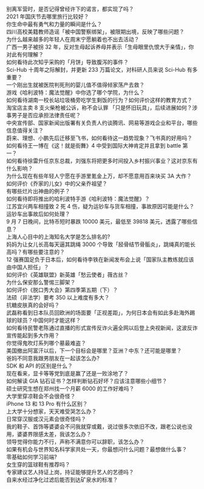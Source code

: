 别离军营时，是否记得曾经许下的诺言，都实现了吗？  
2021 年国庆节去哪里旅行比较好？  
你生命中最有勇气和力量的瞬间是什么？  
四川高校美籍教师造谣「被中国警察绑架」，被限期出境，反映了哪些问题？  
为什么越来越多的年轻人在周末宁愿躺着也不出去活动？  
广西一男子被拐 32 年，反对生母起诉养母并表示「生母眼里仇恨大于亲情」，你对此有何理解？  
如何看待此次知乎采购的「月饼」导致腹泻的事件？  
Sci-Hub 十周年之际解封，并更新 233 万篇论文，对科研人员来说 Sci-Hub 有多重要？  
一个刚出生就被医院判死刑的婴儿值不值得倾家荡产去救？  
游戏《哈利波特：魔法觉醒》中你选了哪个学院，为什么？  
如何看待湖南一校长站垃圾桶旁吃学生剩饭的行为？如何评价这样的教育方式？  
淘宝店主卖 8 支火柴枪被公诉，称不会认罪 「只是怀旧玩具」，后续进展如何？涉事男子是否应承担法律责任呢？  
中央宣传部、国家新闻出版署有关负责人约谈腾讯、网易等游戏企业和平台，哪些信息值得关注？  
蔚来、理想、小鹏先后迁移至飞书，如何看待这一趋势现象？飞书真的好用吗？  
如何看待王一博在《这！就是街舞》4 中受到国际大神肯定并且拿到 battle 第一？  
如何看待徐雷升任京东总裁，刘强东将把更多时间投入乡村振兴事业？这对京东有什么影响？  
为什么现在有些年轻人宁愿在手游里氪金上万，却不愿意用百来块买 3A 大作？  
如何评价《乔家的儿女》中的父亲乔祖望？  
有哪些烂片出神曲的例子？  
如何看待即将推出的哈利波特手游《哈利波特：魔法觉醒》？  
江苏宜兴两车相撞致 2 死 4 伤，疑为运钞车与货车相撞，事故原因可能是什么？运钞车出事故后如何处理？  
9 月 7 日晚间，比特币短时暴跌 10000 美元，最低至  39818 美元，透露了哪些信息？  
上海人心目中的上海知名大学是怎么排名的?  
妈妈为让女儿长高每天逼其跳绳 3000 个导致「胫骨结节骨骺炎」，跳绳真的能长高吗？有哪些要注意的？  
12 强赛国足负于日本后，如何看待李铁在新闻发布会上说「国家队主教练就应该由中国人担任」？  
如何评价《英雄联盟》新英雄「愁云使者」薇古丝？  
为什么保安那么警惕三脚架？  
如何评价《脱口秀大会》第四季第五期（下）？  
法硕（非法学）要考 350 以上难度有多大？  
抗糖皮肤真的会好吗？  
武磊称看到日本队员回欧洲的场面要「正视差距」，为何日本会有如此多赴海外踢球的球员？中国何时才能这样？  
如何看待民警老陈通过直播的形式宣传反诈火遍全网以后登上央视新闻，这波反诈宣传能起到多大作用？  
你觉得鬼吹灯系列哪个墓最难盗？  
美国撤出阿富汗以后，下一个目标会是哪里？亚洲？中东？还可能是哪里？  
爸妈不同意我跟男朋友在一起该怎么办?  
SDK 和 API 的区别是什么？  
现在看来，显卡等等党到底是赢了还是一败涂地了？  
如何解读 GIA 钻石证书？怎样判断钻石好坏？应该注意哪些小细节？  
硕士研究生想在郑州找一个月薪 6000 的工作好难吗？  
大学里穿凉鞋会不会很奇怪？  
iPhone 13 和 13 Pro 有什么区别？  
上大学十分想家，天天难受哭怎么办？  
日常穿汉服或汉元素会很奇怪吗？  
我的鞋子、首饰等婆婆会不问我就穿或戴，说过很多次依旧不改，跟老公说也没用，婆婆界限感太差，我该怎么办？  
领导觉得你能力不行，声称不满意你可以辞职，该怎么办？  
如果有机会与世界知名科学家共处一天，你最想问什么问题？最想做什么事？  
零基础如何学习前端?  
女生穿的篮球鞋有推荐吗？  
专家建议艺人持证上岗，持证能够提升艺人的艺德吗？  
自来水经过净化过滤后能否到达矿泉水的标准？  
